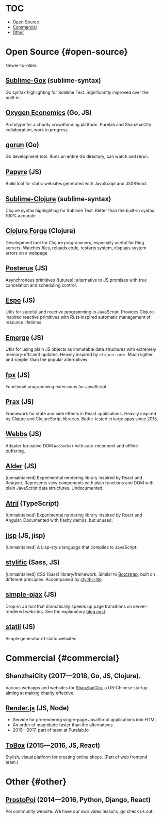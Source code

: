 # TOC

  * [Open Source](#open-source)
  * [Commercial](#commercial)
  * [Other](#other)

# Open Source {#open-source}

Newer-to-older.

## [Sublime-Gox](https://github.com/Mitranim/sublime-gox) <span class="fg-faded font-normal">(sublime-syntax)</span>

Go syntax highlighting for Sublime Text. Significantly improved over the built-in.

## [Oxygen Economics](https://github.com/ShanzhaiCity/oxygen-economics) <span class="fg-faded font-normal">(Go, JS)</span>

Prototype for a charity crowdfunding platform. Purelab and ShanzhaiCity collaboration, work in progress.

## [gorun](https://github.com/Mitranim/gorun) <span class="fg-faded font-normal">(Go)</span>

Go development tool. Runs an entire Go directory, can watch and rerun.

## [Papyre](https://github.com/Mitranim/papyre) <span class="fg-faded font-normal">(JS)</span>

Build tool for static websites generated with JavaScript and JSX/React.

## [Sublime-Clojure](https://github.com/Mitranim/sublime-clojure) <span class="fg-faded font-normal">(sublime-syntax)</span>

Clojure syntax highlighting for Sublime Text. Better than the built-in syntax. 100% accurate.

## [Clojure Forge](https://github.com/Mitranim/clojure-forge) <span class="fg-faded font-normal">(Clojure)</span>

Development tool for Clojure programmers, especially useful for Ring servers. Watches files, reloads code, restarts system, displays system errors on a webpage.

## [Posterus](https://github.com/Mitranim/posterus) <span class="fg-faded font-normal">(JS)</span>

Asynchronous primitives (futures): alternative to JS promises with true cancelation and scheduling control.

## [Espo](https://github.com/Mitranim/espo) <span class="fg-faded font-normal">(JS)</span>

Utils for stateful and reactive programming in JavaScript. Provides Clojure-inspired reactive primitives with Rust-inspired automatic management of resource lifetimes.

## [Emerge](https://github.com/Mitranim/emerge) <span class="fg-faded font-normal">(JS)</span>

Utils for using plain JS objects as immutable data structures with extremely memory-efficient updates. Heavily inspired by `clojure.core`. Much lighter and simpler than the popular alternatives.

## [fpx](https://github.com/Mitranim/fpx) <span class="fg-faded font-normal">(JS)</span>

Functional programming extensions for JavaScript.

## [Prax](https://mitranim.com/prax/) <span class="fg-faded font-normal">(JS)</span>

Framework for state and side effects in React applications. Heavily inspired by Clojure and ClojureScript libraries. Battle-tested in large apps since 2015.

## [Webbs](https://github.com/Mitranim/webbs) <span class="fg-faded font-normal">(JS)</span>

Adapter for native DOM `WebSocket` with auto-reconnect and offline buffering.

## [Alder](https://github.com/Mitranim/alder) <span class="fg-faded font-normal">(JS)</span>

[unmaintained] Experimental rendering library inspired by React and Reagent. Represents view components with plain functions and DOM with plain JavaScript data structures. Undocumented.

## [Atril](https://mitranim.com/atril/) <span class="fg-faded font-normal">(TypeScript)</span>

[unmaintained] Experimental rendering library inspired by React and Angular. Documented with flashy demos, but unused.

## [jisp](https://github.com/Mitranim/jisp) <span class="fg-faded font-normal">(JS, jisp)</span>

[unmaintained] A Lisp-style language that compiles to JavaScript.

## [stylific](https://mitranim.com/stylific/) <span class="fg-faded font-normal">(Sass, JS)</span>

[unmaintained] CSS (Sass) library/framework. Similar to [Bootstrap](http://getbootstrap.com), built on different principles. Accompanied by [stylific-lite](https://mitranim.com/stylific-lite/).

## [simple-pjax](https://github.com/Mitranim/simple-pjax) <span class="fg-faded font-normal">(JS)</span>

Drop-in JS tool that dramatically speeds up page transitions on server-rendered websites. See the explanatory [blog post](/thoughts/cheating-for-performance-pjax/).

## [statil](https://github.com/Mitranim/statil) <span class="fg-faded font-normal">(JS)</span>

Simple generator of static websites.

# Commercial {#commercial}

## ShanzhaiCity <span class="fg-faded font-normal">(2017—2018, Go, JS, Clojure).</span>

Various webapps and websites for [ShanzhaiCity](https://shanzhaicity.com), a US-Chinese startup aiming at making charity effective.

## [Render.js](https://renderjs.io) <span class="fg-faded font-normal">(JS, Node)</span>

  * Service for prerendering single-page JavaScript applications into HTML
  * An order of magnitude faster than the alternatives
  * 2016—2017, part of team at Purelab.io

## [ToBox](http://tobox.purelab.io) <span class="fg-faded font-normal">(2015—2016, JS, React)</span>

Stylish, visual platform for creating online shops. (Part of web frontend team.)

# Other {#other}

<!--
## [Bolala](http://bolala.ru) <span class="fg-faded font-normal">(2017—2018, JS, React)</span>

(In development.)
-->

## [ProstoPoi](http://prostopoi.ru) <span class="fg-faded font-normal">(2014—2016, Python, Django, React)</span>

Poi community website. We have our own video lessons, go check us out!
